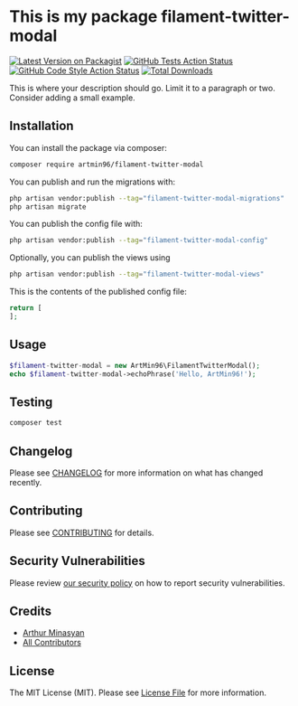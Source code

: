 # This is my package filament-twitter-modal

[![Latest Version on Packagist](https://img.shields.io/packagist/v/artmin96/filament-twitter-modal.svg?style=flat-square)](https://packagist.org/packages/artmin96/filament-twitter-modal)
[![GitHub Tests Action Status](https://img.shields.io/github/workflow/status/artmin96/filament-twitter-modal/run-tests?label=tests)](https://github.com/artmin96/filament-twitter-modal/actions?query=workflow%3Arun-tests+branch%3Amain)
[![GitHub Code Style Action Status](https://img.shields.io/github/workflow/status/artmin96/filament-twitter-modal/Check%20&%20fix%20styling?label=code%20style)](https://github.com/artmin96/filament-twitter-modal/actions?query=workflow%3A"Check+%26+fix+styling"+branch%3Amain)
[![Total Downloads](https://img.shields.io/packagist/dt/artmin96/filament-twitter-modal.svg?style=flat-square)](https://packagist.org/packages/artmin96/filament-twitter-modal)



This is where your description should go. Limit it to a paragraph or two. Consider adding a small example.

## Installation

You can install the package via composer:

```bash
composer require artmin96/filament-twitter-modal
```

You can publish and run the migrations with:

```bash
php artisan vendor:publish --tag="filament-twitter-modal-migrations"
php artisan migrate
```

You can publish the config file with:

```bash
php artisan vendor:publish --tag="filament-twitter-modal-config"
```

Optionally, you can publish the views using

```bash
php artisan vendor:publish --tag="filament-twitter-modal-views"
```

This is the contents of the published config file:

```php
return [
];
```

## Usage

```php
$filament-twitter-modal = new ArtMin96\FilamentTwitterModal();
echo $filament-twitter-modal->echoPhrase('Hello, ArtMin96!');
```

## Testing

```bash
composer test
```

## Changelog

Please see [CHANGELOG](CHANGELOG.md) for more information on what has changed recently.

## Contributing

Please see [CONTRIBUTING](.github/CONTRIBUTING.md) for details.

## Security Vulnerabilities

Please review [our security policy](../../security/policy) on how to report security vulnerabilities.

## Credits

- [Arthur Minasyan](https://github.com/ArtMin96)
- [All Contributors](../../contributors)

## License

The MIT License (MIT). Please see [License File](LICENSE.md) for more information.
